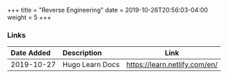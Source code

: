 +++
title = "Reverse Engineering"
date = 2019-10-26T20:56:03-04:00
weight = 5
+++

### Links

|Date Added|Description|Link|
|:---|:---|---|
|2019-10-27| Hugo Learn Docs | https://learn.netlify.com/en/ |
